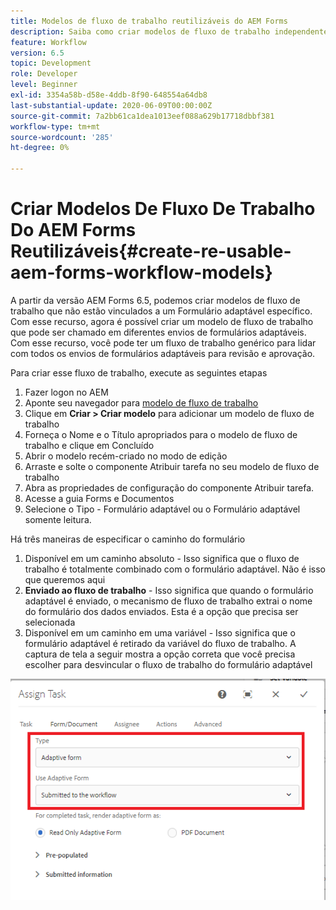 ```yaml
---
title: Modelos de fluxo de trabalho reutilizáveis do AEM Forms
description: Saiba como criar modelos de fluxo de trabalho independentes do Adaptive Forms.
feature: Workflow
version: 6.5
topic: Development
role: Developer
level: Beginner
exl-id: 3354a58b-d58e-4ddb-8f90-648554a64db8
last-substantial-update: 2020-06-09T00:00:00Z
source-git-commit: 7a2bb61ca1dea1013eef088a629b17718dbbf381
workflow-type: tm+mt
source-wordcount: '285'
ht-degree: 0%

---
```


# Criar Modelos De Fluxo De Trabalho Do AEM Forms Reutilizáveis{#create-re-usable-aem-forms-workflow-models}

A partir da versão AEM Forms 6.5, podemos criar modelos de fluxo de trabalho que não estão vinculados a um Formulário adaptável específico. Com esse recurso, agora é possível criar um modelo de fluxo de trabalho que pode ser chamado em diferentes envios de formulários adaptáveis. Com esse recurso, você pode ter um fluxo de trabalho genérico para lidar com todos os envios de formulários adaptáveis para revisão e aprovação.

Para criar esse fluxo de trabalho, execute as seguintes etapas

1. Fazer logon no AEM
1. Aponte seu navegador para [modelo de fluxo de trabalho](http://localhost:4502/libs/cq/workflow/admin/console/content/models.html)
1. Clique em __Criar > Criar modelo__ para adicionar um modelo de fluxo de trabalho
1. Forneça o Nome e o Título apropriados para o modelo de fluxo de trabalho e clique em Concluído
1. Abrir o modelo recém-criado no modo de edição
1. Arraste e solte o componente Atribuir tarefa no seu modelo de fluxo de trabalho
1. Abra as propriedades de configuração do componente Atribuir tarefa.
1. Acesse a guia Forms e Documentos
1. Selecione o Tipo - Formulário adaptável ou o Formulário adaptável somente leitura.

Há três maneiras de especificar o caminho do formulário

1. Disponível em um caminho absoluto - Isso significa que o fluxo de trabalho é totalmente combinado com o formulário adaptável. Não é isso que queremos aqui
1. **Enviado ao fluxo de trabalho** - Isso significa que quando o formulário adaptável é enviado, o mecanismo de fluxo de trabalho extrai o nome do formulário dos dados enviados. Esta é a opção que precisa ser selecionada
1. Disponível em um caminho em uma variável - Isso significa que o formulário adaptável é retirado da variável do fluxo de trabalho. A captura de tela a seguir mostra a opção correta que você precisa escolher para desvincular o fluxo de trabalho do formulário adaptável

![Modelos de fluxo de trabalho reutilizáveis do AEM Forms](assets/workflomodel.PNG)
